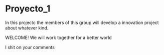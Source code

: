 # Proyecto_1
In this projectc the members of this group will develop a innovation project about whatever  kind.

WELCOME!
We will work together for a better world 

I shit on your comments
